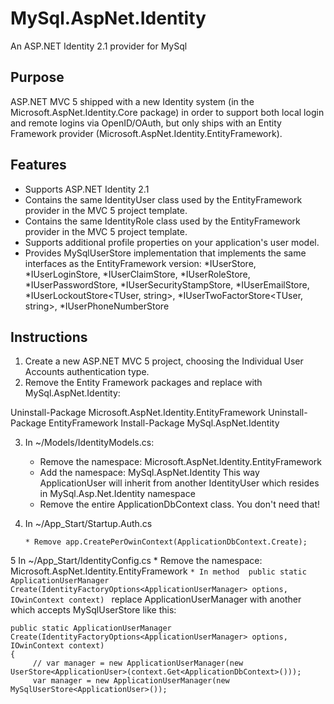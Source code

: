 # MySql.AspNet.Identity #
An ASP.NET Identity 2.1 provider for MySql

## Purpose ##

ASP.NET MVC 5 shipped with a new Identity system (in the Microsoft.AspNet.Identity.Core package) in order to support both local login and remote logins via OpenID/OAuth, but only ships with an
Entity Framework provider (Microsoft.AspNet.Identity.EntityFramework).

## Features ##
* Supports ASP.NET Identity 2.1
* Contains the same IdentityUser class used by the EntityFramework provider in the MVC 5 project template.
* Contains the same IdentityRole class used by the EntityFramework provider in the MVC 5 project template.
* Supports additional profile properties on your application's user model.
* Provides MySqlUserStore<TUser> implementation that implements the same interfaces as the EntityFramework version:
		*IUserStore<TUser>,
		*IUserLoginStore<TUser>,
		*IUserClaimStore<TUser>,
		*IUserRoleStore<TUser>,
		*IUserPasswordStore<TUser>,
		*IUserSecurityStampStore<TUser>,
		*IUserEmailStore<TUser>,
		*IUserLockoutStore<TUser, string>,
		*IUserTwoFactorStore<TUser, string>,
		*IUserPhoneNumberStore<TUser>

## Instructions ##

1. Create a new ASP.NET MVC 5 project, choosing the Individual User Accounts authentication type.
2. Remove the Entity Framework packages and replace with MySql.AspNet.Identity:

Uninstall-Package Microsoft.AspNet.Identity.EntityFramework
Uninstall-Package EntityFramework
Install-Package MySql.AspNet.Identity

    
3. In ~/Models/IdentityModels.cs:
    * Remove the namespace: Microsoft.AspNet.Identity.EntityFramework
    * Add the namespace: MySql.AspNet.Identity
	This way ApplicationUser will inherit from another IdentityUser which resides in MySql.Asp.Net.Identity namespace
    * Remove the entire ApplicationDbContext class. You don't need that!
	
4. In ~/App_Start/Startup.Auth.cs
	```
	* Remove app.CreatePerOwinContext(ApplicationDbContext.Create);
	```
	
	
5 In ~/App_Start/IdentityConfig.cs
    * Remove the namespace: Microsoft.AspNet.Identity.EntityFramework
	```
    * In method  public static ApplicationUserManager Create(IdentityFactoryOptions<ApplicationUserManager> options, IOwinContext context) 
	```
	replace ApplicationUserManager with another which accepts MySqlUserStore like this:

```
public static ApplicationUserManager Create(IdentityFactoryOptions<ApplicationUserManager> options, IOwinContext context) 
{
     // var manager = new ApplicationUserManager(new UserStore<ApplicationUser>(context.Get<ApplicationDbContext>()));
     var manager = new ApplicationUserManager(new MySqlUserStore<ApplicationUser>());
	 
```